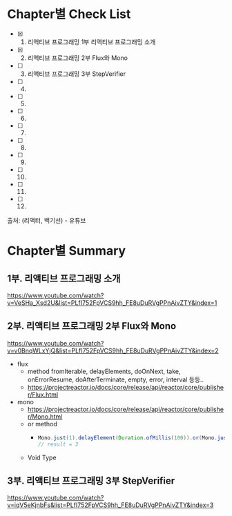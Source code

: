 # Chapter별 Check List
- [x] 1. 리액티브 프로그래밍 1부 리액티브 프로그래밍 소개
- [x] 2. 리액티브 프로그래밍 2부 Flux와 Mono
- [ ] 3. 리액티브 프로그래밍 3부 StepVerifier
- [ ] 4. 
- [ ] 5. 
- [ ] 6. 
- [ ] 7. 
- [ ] 8. 
- [ ] 9. 
- [ ] 10.  
- [ ] 11.  
- [ ] 12.  

출처: (리액터, 백기선) - 유튜브

# Chapter별 Summary
## 1부. 리액티브 프로그래밍 소개
https://www.youtube.com/watch?v=VeSHa_Xsd2U&list=PLfI752FpVCS9hh_FE8uDuRVgPPnAivZTY&index=1
## 2부. 리액티브 프로그래밍 2부 Flux와 Mono
https://www.youtube.com/watch?v=v0BnqWLxYjQ&list=PLfI752FpVCS9hh_FE8uDuRVgPPnAivZTY&index=2
- flux
   - method fromIterable, delayElements, doOnNext, take, onErrorResume, doAfterTerminate, empty, error, interval 등등..
   - https://projectreactor.io/docs/core/release/api/reactor/core/publisher/Flux.html
- mono 
   - https://projectreactor.io/docs/core/release/api/reactor/core/publisher/Mono.html
   - or method 
      - ``` java
        Mono.just(1).delayElement(Duration.ofMillis(100)).or(Mono.just(3)).subscribe(System.out::println);
        // result = 3
        ```
   - Void Type
## 3부. 리액티브 프로그래밍 3부 StepVerifier
https://www.youtube.com/watch?v=iqV5eKjnbFs&list=PLfI752FpVCS9hh_FE8uDuRVgPPnAivZTY&index=3

